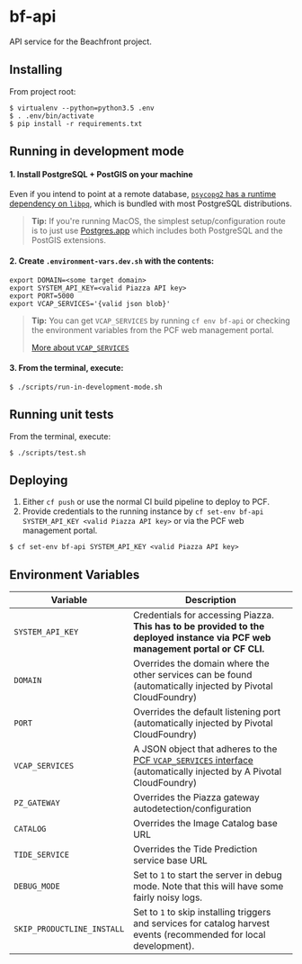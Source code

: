 # bf-api

API service for the Beachfront project.


## Installing

From project root:

```
$ virtualenv --python=python3.5 .env
$ . .env/bin/activate
$ pip install -r requirements.txt
```


## Running in development mode

#### 1. Install PostgreSQL + PostGIS on your machine

Even if you intend to point at a remote database, [`psycopg2` has a runtime dependency on
`libpq`](http://initd.org/psycopg/docs/install.html), which is bundled with most PostgreSQL distributions.

> **Tip:** If you're running MacOS, the simplest setup/configuration route is to just use
> [Postgres.app](http://postgresql.org/download/macosx/) which includes both PostgreSQL and the PostGIS extensions.


#### 2. Create `.environment-vars.dev.sh` with the contents:

```
export DOMAIN=<some target domain>
export SYSTEM_API_KEY=<valid Piazza API key>
export PORT=5000
export VCAP_SERVICES='{valid json blob}'
```

> **Tip:** You can get `VCAP_SERVICES` by running `cf env bf-api` or checking
> the environment variables from the PCF web management portal.
>
> [More about `VCAP_SERVICES`](https://docs.run.pivotal.io/devguide/deploy-apps/environment-variable.html#VCAP-SERVICES)

#### 3. From the terminal, execute:

```
$ ./scripts/run-in-development-mode.sh
```


## Running unit tests

From the terminal, execute:

```
$ ./scripts/test.sh
```


## Deploying

1. Either `cf push` or use the normal CI build pipeline to deploy to PCF.
2. Provide credentials to the running instance by `cf set-env bf-api SYSTEM_API_KEY <valid Piazza API key>` or
via the PCF web management portal.

```
$ cf set-env bf-api SYSTEM_API_KEY <valid Piazza API key>
```


## Environment Variables

| Variable            | Description |
|---------------------|-------------|
| `SYSTEM_API_KEY`    | Credentials for accessing Piazza.  **This has to be provided to the deployed instance via PCF web management portal or CF CLI.** |
| `DOMAIN`            | Overrides the domain where the other services can be found (automatically injected by Pivotal CloudFoundry) |
| `PORT`              | Overrides the default listening port (automatically injected by Pivotal CloudFoundry) |
| `VCAP_SERVICES`     | A JSON object that adheres to the [PCF `VCAP_SERVICES` interface](https://docs.run.pivotal.io/devguide/deploy-apps/environment-variable.html#VCAP-SERVICES) (automatically injected by A Pivotal CloudFoundry) |
| `PZ_GATEWAY`        | Overrides the Piazza gateway autodetection/configuration |
| `CATALOG`           | Overrides the Image Catalog base URL |
| `TIDE_SERVICE`      | Overrides the Tide Prediction service base URL |
| `DEBUG_MODE`        | Set to `1` to start the server in debug mode.  Note that this will have some fairly noisy logs. |
| `SKIP_PRODUCTLINE_INSTALL` | Set to `1` to skip installing triggers and services for catalog harvest events (recommended for local development). |
